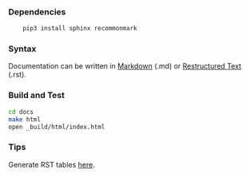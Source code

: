 ### Dependencies
```bash
    pip3 install sphinx recommonmark
```

### Syntax
Documentation can be written in [Markdown](https://en.wikipedia.org/wiki/Markdown) (.md) or [Restructured Text](https://en.wikipedia.org/wiki/ReStructuredText) (.rst).

### Build and Test
```bash
cd docs
make html
open _build/html/index.html
```

### Tips
Generate RST tables [here](https://www.tablesgenerator.com/text_tables#).

